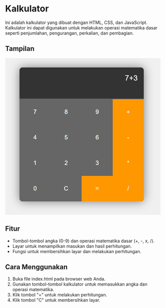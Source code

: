 # Kalkulator 

Ini adalah kalkulator yang dibuat dengan HTML, CSS, dan JavaScript. Kalkulator ini dapat digunakan untuk melakukan operasi matematika dasar seperti penjumlahan, pengurangan, perkalian, dan pembagian.

## Tampilan

![alert](https://github.com/4zan4/Callculator/blob/master/Image/callculator.png?raw=true)

## Fitur

- Tombol-tombol angka (0-9) dan operasi matematika dasar (+, -, x, /).
- Layar untuk menampilkan masukan dan hasil perhitungan.
- Fungsi untuk membersihkan layar dan melakukan perhitungan.
   
## Cara Menggunakan

1. Buka file index.html pada browser web Anda.
2. Gunakan tombol-tombol kalkulator untuk memasukkan angka dan operasi matematika.
3. Klik tombol "=" untuk melakukan perhitungan.
4. Klik tombol "C" untuk membersihkan layar.
